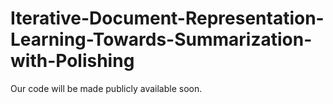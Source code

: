 # Iterative-Document-Representation-Learning-Towards-Summarization-with-Polishing
Our code will be made publicly available soon.
